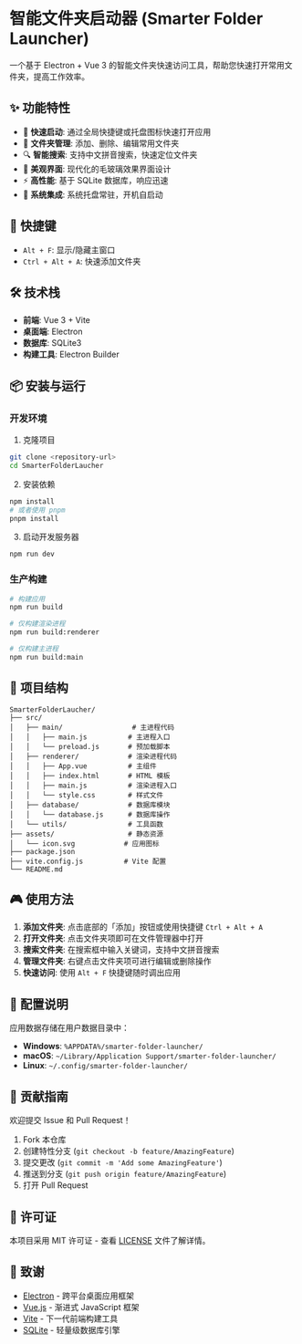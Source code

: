 # 智能文件夹启动器 (Smarter Folder Launcher)

一个基于 Electron + Vue 3 的智能文件夹快速访问工具，帮助您快速打开常用文件夹，提高工作效率。

## ✨ 功能特性

- 🚀 **快速启动**: 通过全局快捷键或托盘图标快速打开应用
- 📁 **文件夹管理**: 添加、删除、编辑常用文件夹
- 🔍 **智能搜索**: 支持中文拼音搜索，快速定位文件夹
- 🎨 **美观界面**: 现代化的毛玻璃效果界面设计
- ⚡ **高性能**: 基于 SQLite 数据库，响应迅速
- 🔧 **系统集成**: 系统托盘常驻，开机自启动

## 🎯 快捷键

- `Alt + F`: 显示/隐藏主窗口
- `Ctrl + Alt + A`: 快速添加文件夹

## 🛠️ 技术栈

- **前端**: Vue 3 + Vite
- **桌面端**: Electron
- **数据库**: SQLite3
- **构建工具**: Electron Builder

## 📦 安装与运行

### 开发环境

1. 克隆项目
```bash
git clone <repository-url>
cd SmarterFolderLaucher
```

2. 安装依赖
```bash
npm install
# 或者使用 pnpm
pnpm install
```

3. 启动开发服务器
```bash
npm run dev
```

### 生产构建

```bash
# 构建应用
npm run build

# 仅构建渲染进程
npm run build:renderer

# 仅构建主进程
npm run build:main
```

## 📁 项目结构

```
SmarterFolderLaucher/
├── src/
│   ├── main/                 # 主进程代码
│   │   ├── main.js          # 主进程入口
│   │   └── preload.js       # 预加载脚本
│   ├── renderer/            # 渲染进程代码
│   │   ├── App.vue          # 主组件
│   │   ├── index.html       # HTML 模板
│   │   ├── main.js          # 渲染进程入口
│   │   └── style.css        # 样式文件
│   ├── database/            # 数据库模块
│   │   └── database.js      # 数据库操作
│   └── utils/               # 工具函数
├── assets/                  # 静态资源
│   └── icon.svg            # 应用图标
├── package.json
├── vite.config.js          # Vite 配置
└── README.md
```

## 🎮 使用方法

1. **添加文件夹**: 点击底部的「添加」按钮或使用快捷键 `Ctrl + Alt + A`
2. **打开文件夹**: 点击文件夹项即可在文件管理器中打开
3. **搜索文件夹**: 在搜索框中输入关键词，支持中文拼音搜索
4. **管理文件夹**: 右键点击文件夹项可进行编辑或删除操作
5. **快速访问**: 使用 `Alt + F` 快捷键随时调出应用

## 🔧 配置说明

应用数据存储在用户数据目录中：
- **Windows**: `%APPDATA%/smarter-folder-launcher/`
- **macOS**: `~/Library/Application Support/smarter-folder-launcher/`
- **Linux**: `~/.config/smarter-folder-launcher/`

## 🤝 贡献指南

欢迎提交 Issue 和 Pull Request！

1. Fork 本仓库
2. 创建特性分支 (`git checkout -b feature/AmazingFeature`)
3. 提交更改 (`git commit -m 'Add some AmazingFeature'`)
4. 推送到分支 (`git push origin feature/AmazingFeature`)
5. 打开 Pull Request

## 📄 许可证

本项目采用 MIT 许可证 - 查看 [LICENSE](LICENSE) 文件了解详情。

## 🙏 致谢

- [Electron](https://www.electronjs.org/) - 跨平台桌面应用框架
- [Vue.js](https://vuejs.org/) - 渐进式 JavaScript 框架
- [Vite](https://vitejs.dev/) - 下一代前端构建工具
- [SQLite](https://www.sqlite.org/) - 轻量级数据库引擎
